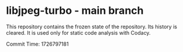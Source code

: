 # libjpeg-turbo - main branch

This repository contains the frozen state of the repository.
Its history is cleared. It is used only for static code
analysis with Codacy.

Commit Time: 1726797181